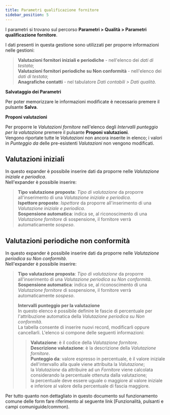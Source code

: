 ```yaml
---
title: Parametri qualificazione fornitore
sidebar_position: 5
---
```


I parametri si trovano sul percorso **Parametri > Qualità > Parametri qualificazione fornitore**.

I dati presenti in questa gestione sono utilizzati per proporre informazioni nelle gestioni:   
> **Valutazioni fornitori iniziali e periodiche** - nell'elenco dei *dati di testata*;   
> **Valutazioni fornitori periodiche su Non conformità** - nell'elenco dei *dati di testata*;   
> **Anagrafiche contatti** - nel tabulatore *Dati contabili > Dati qualità*.   

**Salvataggio dei Parametri**

Per poter memorizzare le informazioni modificate è necessario premere il pulsante **Salva**.   

**Proponi valutazioni**

Per proporre le *Valutazioni fornitore* nell'elenco degli *Intervalli punteggio per la valutazione* premere il pulsante **Proponi valutazioni**.   
Vengono riportate tutte le *Valutazioni* non ancora inserite in elenco; i valori in *Punteggio da* delle pre-esistenti *Valutazioni* non vengono modificati.   

## Valutazioni iniziali      

In questo expander è possibile inserire dati da proporre nelle *Valutazione iniziale e periodica*.   
Nell'expander è possibile inserire:   
> **Tipo valutazione proposta**: *Tipo di valutazione* da proporre all'inserimento di una *Valutazione iniziale e periodica*.   
> **Ispettore proposto**: *Ispettore* da proporre all'inserimento di una *Valutazione iniziale e periodica*.   
> **Sospensione automatica**: indica se, al riconoscimento di una *Valutazione fornitore* di sospensione, il fornitore verrà automaticamente *sospeso*.   

## Valutazioni periodiche non conformità      

In questo expander è possibile inserire dati da proporre nelle *Valutazione periodica su Non conformità*.   
Nell'expander è possibile inserire:   
> **Tipo valutazione proposta**: *Tipo di valutazione* da proporre all'inserimento di una *Valutazione periodica su Non conformità*.   
> **Sospensione automatica**: indica se, al riconoscimento di una *Valutazione fornitore* di sospensione, il fornitore verrà automaticamente *sospeso*.   
>
> **Intervalli punteggio per la valutazione**   
> In questo elenco è possibile definire le fascie di percentuale per l'attribuzione automatica della *Valutazione periodica su Non conformità*.   
> La tabella consente di inserire nuovi record, modificarli oppure cancellarli. L'elenco si compone delle seguenti informazioni:   
>> **Valutazione**: è il codice della *Valutazione fornitore*.   
>> **Descrizione valutazione**: è la descrizione della *Valutazione fornitore*.   
>> **Punteggio da**: valore espresso in percentuale, è il valore iniziale dell'intervallo alla quale viene attribuita la *Valutazione*;   
>> la *Valutazione* da attribuire ad un *Fornitore* viene calcolata considerando la percentuale ottenuta dalla valutazione;   
>> la percentuale deve essere uguale o maggiore al valore iniziale e inferiore al valore della percentuale di fascia maggiore.  

Per tutto quanto non dettagliato in questo documento sul funzionamento comune delle form fare riferimento al seguente link [Funzionalità, pulsanti e campi comuniguide/common).
